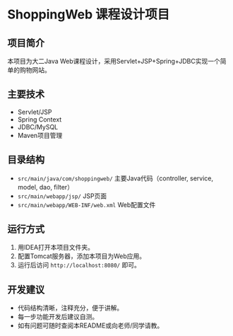 # ShoppingWeb 课程设计项目

## 项目简介
本项目为大二Java Web课程设计，采用Servlet+JSP+Spring+JDBC实现一个简单的购物网站。

## 主要技术
- Servlet/JSP
- Spring Context
- JDBC/MySQL
- Maven项目管理

## 目录结构
- `src/main/java/com/shoppingweb/`  主要Java代码（controller, service, model, dao, filter）
- `src/main/webapp/jsp/`            JSP页面
- `src/main/webapp/WEB-INF/web.xml` Web配置文件

## 运行方式
1. 用IDEA打开本项目文件夹。
2. 配置Tomcat服务器，添加本项目为Web应用。
3. 运行后访问 `http://localhost:8080/` 即可。

## 开发建议
- 代码结构清晰，注释充分，便于讲解。
- 每一步功能开发后建议自测。
- 如有问题可随时查阅本README或向老师/同学请教。 